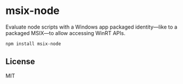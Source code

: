 # msix-node

Evaluate node scripts with a Windows app packaged identity—like to a packaged MSIX—to allow accessing WinRT APIs.

	npm install msix-node

## License

MIT
